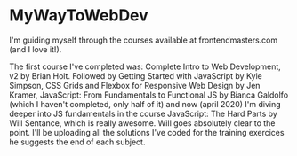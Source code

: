 # MyWayToWebDev

I'm guiding myself through the courses available at frontendmasters.com (and I love it!).

The first course I've completed was: Complete Intro to Web Development, v2 by Brian Holt. Followed by Getting Started with JavaScript by Kyle Simpson, CSS Grids and Flexbox for Responsive Web Design by Jen Kramer, JavaScript: From Fundamentals to Functional JS by Bianca Galdolfo (which I haven't completed, only half of it) and now (april 2020) I'm diving deeper into JS fundamentals in the course JavaScript: The Hard Parts by Will Sentance, which is really awesome. Will goes absolutely clear to the point. I'll be uploading all the solutions I've coded for the training exercices he suggests the end of each subject.
